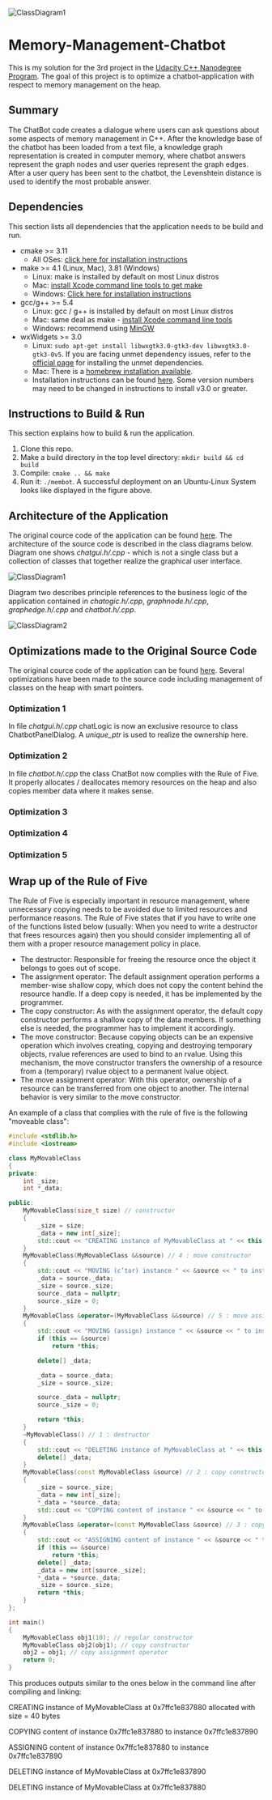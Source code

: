 ![ClassDiagram1](images/RunningOnLinux.PNG)

# Memory-Management-Chatbot
This is my solution for the 3rd project in the [Udacity C++ Nanodegree Program](https://www.udacity.com/course/c-plus-plus-nanodegree--nd213). The goal of this project is to optimize a chatbot-application with respect to memory management on the heap.

## Summary
The ChatBot code creates a dialogue where users can ask questions about some aspects of memory management in C++. After the knowledge base of the chatbot has been loaded from a text file, a knowledge graph representation is created in computer memory, where chatbot answers represent the graph nodes and user queries represent the graph edges. After a user query has been sent to the chatbot, the Levenshtein distance is used to identify the most probable answer.

## Dependencies
This section lists all dependencies that the application needs to be build and run.
* cmake >= 3.11
  * All OSes: [click here for installation instructions](https://cmake.org/install/)
* make >= 4.1 (Linux, Mac), 3.81 (Windows)
  * Linux: make is installed by default on most Linux distros
  * Mac: [install Xcode command line tools to get make](https://developer.apple.com/xcode/features/)
  * Windows: [Click here for installation instructions](http://gnuwin32.sourceforge.net/packages/make.htm)
* gcc/g++ >= 5.4
  * Linux: gcc / g++ is installed by default on most Linux distros
  * Mac: same deal as make - [install Xcode command line tools](https://developer.apple.com/xcode/features/)
  * Windows: recommend using [MinGW](http://www.mingw.org/)
* wxWidgets >= 3.0
  * Linux: `sudo apt-get install libwxgtk3.0-gtk3-dev libwxgtk3.0-gtk3-0v5`. If you are facing unmet dependency issues, refer to the [official page](https://wiki.codelite.org/pmwiki.php/Main/WxWidgets30Binaries#toc2) for installing the unmet dependencies.
  * Mac: There is a [homebrew installation available](https://formulae.brew.sh/formula/wxmac).
  * Installation instructions can be found [here](https://wiki.wxwidgets.org/Install). Some version numbers may need to be changed in instructions to install v3.0 or greater.

## Instructions to Build & Run
This section explains how to build & run the application.
1. Clone this repo.
2. Make a build directory in the top level directory: `mkdir build && cd build`
3. Compile: `cmake .. && make`
4. Run it: `./membot`.
A successful deployment on an Ubuntu-Linux System looks like displayed in the figure above.

## Architecture of the Application
The original cource code of the application can be found [here](https://github.com/udacity/CppND-Memory-Management-Chatbot). The architecture of the source code is described in the class diagrams below.
Diagram one shows _chatgui.h/.cpp_ - which is not a single class but a collection of classes that together realize the graphical user interface.

![ClassDiagram1](images/ClassDiagram1.PNG)

Diagram two describes principle references to the business logic of the application contained in _chatogic.h/.cpp_, _graphnode.h/.cpp_, _graphedge.h/.cpp_ and _chatbot.h/.cpp_.

![ClassDiagram2](images/ClassDiagram2.PNG)

## Optimizations made to the Original Source Code
The original cource code of the application can be found [here](https://github.com/udacity/CppND-Memory-Management-Chatbot). Several optimizations have been made to the source code including management of classes on the heap with smart pointers.
### Optimization 1
In file _chatgui.h/.cpp_ chatLogic is now an exclusive resource to class ChatbotPanelDialog. A _unique_ptr_ is used to realize the ownership here.
### Optimization 2
In file _chatbot.h/.cpp_ the class ChatBot now complies with the Rule of Five. It properly allocates / deallocates memory resources on the heap and also copies member data where it makes sense.
### Optimization 3
### Optimization 4
### Optimization 5

## Wrap up of the Rule of Five
The Rule of Five is especially important in resource management, where unnecessary copying needs to be avoided due to limited resources and performance reasons. The Rule of Five states that if you have to write one of the functions listed below (usually: When you need to write a destructor that frees resources again) then you should consider implementing all of them with a proper resource management policy in place.
* The destructor: Responsible for freeing the resource once the object it belongs to goes out of scope.
* The assignment operator: The default assignment operation performs a member-wise shallow copy, which does not copy the content behind the resource handle. If a deep copy is needed, it has be implemented by the programmer.
* The copy constructor: As with the assignment operator, the default copy constructor performs a shallow copy of the data members. If something else is needed, the programmer has to implement it accordingly.
* The move constructor: Because copying objects can be an expensive operation which involves creating, copying and destroying temporary objects, rvalue references are used to bind to an rvalue. Using this mechanism, the move constructor transfers the ownership of a resource from a (temporary) rvalue object to a permanent lvalue object.
* The move assignment operator: With this operator, ownership of a resource can be transferred from one object to another. The internal behavior is very similar to the move constructor.

An example of a class that complies with the rule of five is the following "moveable class":

```cpp
#include <stdlib.h>
#include <iostream>

class MyMovableClass
{
private:
    int _size;
    int *_data;

public:
    MyMovableClass(size_t size) // constructor
    {
        _size = size;
        _data = new int[_size];
        std::cout << "CREATING instance of MyMovableClass at " << this << " allocated with size = " << _size*sizeof(int)  << " bytes" << std::endl;
    }
    MyMovableClass(MyMovableClass &&source) // 4 : move constructor
    {
        std::cout << "MOVING (c’tor) instance " << &source << " to instance " << this << std::endl;
        _data = source._data;
        _size = source._size;
        source._data = nullptr;
        source._size = 0;
    }
    MyMovableClass &operator=(MyMovableClass &&source) // 5 : move assignment operator
    {
        std::cout << "MOVING (assign) instance " << &source << " to instance " << this << std::endl;
        if (this == &source)
            return *this;

        delete[] _data;

        _data = source._data;
        _size = source._size;

        source._data = nullptr;
        source._size = 0;

        return *this;
    }
    ~MyMovableClass() // 1 : destructor
    {
        std::cout << "DELETING instance of MyMovableClass at " << this << std::endl;
        delete[] _data;
    }
    MyMovableClass(const MyMovableClass &source) // 2 : copy constructor
    {
        _size = source._size;
        _data = new int[_size];
        *_data = *source._data;
        std::cout << "COPYING content of instance " << &source << " to instance " << this << std::endl;
    }
    MyMovableClass &operator=(const MyMovableClass &source) // 3 : copy assignment operator
    {
        std::cout << "ASSIGNING content of instance " << &source << " to instance " << this << std::endl;
        if (this == &source)
            return *this;
        delete[] _data;
        _data = new int[source._size];
        *_data = *source._data;
        _size = source._size;
        return *this;
    }
};

int main()
{
    MyMovableClass obj1(10); // regular constructor
    MyMovableClass obj2(obj1); // copy constructor
    obj2 = obj1; // copy assignment operator
    return 0;
}
```
This produces outputs similar to the ones below in the command line after compiling and linking:

CREATING instance of MyMovableClass at 0x7ffc1e837880 allocated with size = 40 bytes

COPYING content of instance 0x7ffc1e837880 to instance 0x7ffc1e837890

ASSIGNING content of instance 0x7ffc1e837880 to instance 0x7ffc1e837890

DELETING instance of MyMovableClass at 0x7ffc1e837890

DELETING instance of MyMovableClass at 0x7ffc1e837880
